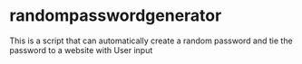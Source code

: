 # randompasswordgenerator
This is a script that can automatically create a random password and tie the password to a website with User input
